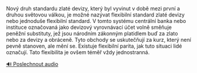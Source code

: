 
Nový druh standardu zlaté devizy, který byl vyvinut v době mezi první a druhou světovou válkou, je možné nazývat flexibilní standard zlaté devizy nebo jednoduše flexibilní standard. V tomto systému centrální banka nebo instituce označovaná jako devizový vyrovnávací účet volně směňuje peněžní substituty, jež jsou národním zákonným platidlem buď za zlato nebo za devizy a obráceně. Tyto obchody se uskutečňují za kurz, který není pevně stanoven, ale mění se. Existuje flexibilní parita, jak tuto situaci lidé označují. Tato flexibilita je ovšem téměř vždy jednostranná.

[🔊 Poslechnout audio](/data/7-paragraphs/audio/chapter_155/para_007-Nov-druh-standardu-zlat-devizy-kter-byl-vyvinu.mp3)
